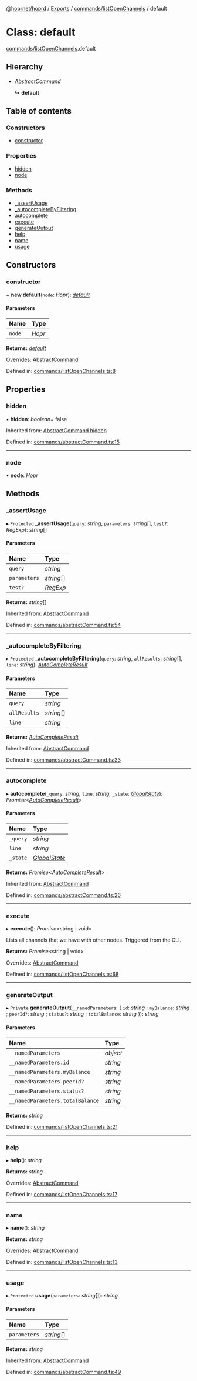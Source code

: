 [@hoprnet/hoprd](../README.md) / [Exports](../modules.md) / [commands/listOpenChannels](../modules/commands_listopenchannels.md) / default

# Class: default

[commands/listOpenChannels](../modules/commands_listopenchannels.md).default

## Hierarchy

- [_AbstractCommand_](commands_abstractcommand.abstractcommand.md)

  ↳ **default**

## Table of contents

### Constructors

- [constructor](commands_listopenchannels.default.md#constructor)

### Properties

- [hidden](commands_listopenchannels.default.md#hidden)
- [node](commands_listopenchannels.default.md#node)

### Methods

- [\_assertUsage](commands_listopenchannels.default.md#_assertusage)
- [\_autocompleteByFiltering](commands_listopenchannels.default.md#_autocompletebyfiltering)
- [autocomplete](commands_listopenchannels.default.md#autocomplete)
- [execute](commands_listopenchannels.default.md#execute)
- [generateOutput](commands_listopenchannels.default.md#generateoutput)
- [help](commands_listopenchannels.default.md#help)
- [name](commands_listopenchannels.default.md#name)
- [usage](commands_listopenchannels.default.md#usage)

## Constructors

### constructor

\+ **new default**(`node`: _Hopr_): [_default_](commands_listopenchannels.default.md)

#### Parameters

| Name   | Type   |
| :----- | :----- |
| `node` | _Hopr_ |

**Returns:** [_default_](commands_listopenchannels.default.md)

Overrides: [AbstractCommand](commands_abstractcommand.abstractcommand.md)

Defined in: [commands/listOpenChannels.ts:8](https://github.com/hoprnet/hoprnet/blob/448a47a/packages/hoprd/src/commands/listOpenChannels.ts#L8)

## Properties

### hidden

• **hidden**: _boolean_= false

Inherited from: [AbstractCommand](commands_abstractcommand.abstractcommand.md).[hidden](commands_abstractcommand.abstractcommand.md#hidden)

Defined in: [commands/abstractCommand.ts:15](https://github.com/hoprnet/hoprnet/blob/448a47a/packages/hoprd/src/commands/abstractCommand.ts#L15)

---

### node

• **node**: _Hopr_

## Methods

### \_assertUsage

▸ `Protected` **\_assertUsage**(`query`: _string_, `parameters`: _string_[], `test?`: _RegExp_): _string_[]

#### Parameters

| Name         | Type       |
| :----------- | :--------- |
| `query`      | _string_   |
| `parameters` | _string_[] |
| `test?`      | _RegExp_   |

**Returns:** _string_[]

Inherited from: [AbstractCommand](commands_abstractcommand.abstractcommand.md)

Defined in: [commands/abstractCommand.ts:54](https://github.com/hoprnet/hoprnet/blob/448a47a/packages/hoprd/src/commands/abstractCommand.ts#L54)

---

### \_autocompleteByFiltering

▸ `Protected` **\_autocompleteByFiltering**(`query`: _string_, `allResults`: _string_[], `line`: _string_): [_AutoCompleteResult_](../modules/commands_abstractcommand.md#autocompleteresult)

#### Parameters

| Name         | Type       |
| :----------- | :--------- |
| `query`      | _string_   |
| `allResults` | _string_[] |
| `line`       | _string_   |

**Returns:** [_AutoCompleteResult_](../modules/commands_abstractcommand.md#autocompleteresult)

Inherited from: [AbstractCommand](commands_abstractcommand.abstractcommand.md)

Defined in: [commands/abstractCommand.ts:33](https://github.com/hoprnet/hoprnet/blob/448a47a/packages/hoprd/src/commands/abstractCommand.ts#L33)

---

### autocomplete

▸ **autocomplete**(`_query`: _string_, `line`: _string_, `_state`: [_GlobalState_](../modules/commands_abstractcommand.md#globalstate)): _Promise_<[_AutoCompleteResult_](../modules/commands_abstractcommand.md#autocompleteresult)\>

#### Parameters

| Name     | Type                                                                |
| :------- | :------------------------------------------------------------------ |
| `_query` | _string_                                                            |
| `line`   | _string_                                                            |
| `_state` | [_GlobalState_](../modules/commands_abstractcommand.md#globalstate) |

**Returns:** _Promise_<[_AutoCompleteResult_](../modules/commands_abstractcommand.md#autocompleteresult)\>

Inherited from: [AbstractCommand](commands_abstractcommand.abstractcommand.md)

Defined in: [commands/abstractCommand.ts:26](https://github.com/hoprnet/hoprnet/blob/448a47a/packages/hoprd/src/commands/abstractCommand.ts#L26)

---

### execute

▸ **execute**(): _Promise_<string \| void\>

Lists all channels that we have with other nodes. Triggered from the CLI.

**Returns:** _Promise_<string \| void\>

Overrides: [AbstractCommand](commands_abstractcommand.abstractcommand.md)

Defined in: [commands/listOpenChannels.ts:68](https://github.com/hoprnet/hoprnet/blob/448a47a/packages/hoprd/src/commands/listOpenChannels.ts#L68)

---

### generateOutput

▸ `Private` **generateOutput**(`__namedParameters`: { `id`: _string_ ; `myBalance`: _string_ ; `peerId?`: _string_ ; `status?`: _string_ ; `totalBalance`: _string_ }): _string_

#### Parameters

| Name                             | Type     |
| :------------------------------- | :------- |
| `__namedParameters`              | _object_ |
| `__namedParameters.id`           | _string_ |
| `__namedParameters.myBalance`    | _string_ |
| `__namedParameters.peerId?`      | _string_ |
| `__namedParameters.status?`      | _string_ |
| `__namedParameters.totalBalance` | _string_ |

**Returns:** _string_

Defined in: [commands/listOpenChannels.ts:21](https://github.com/hoprnet/hoprnet/blob/448a47a/packages/hoprd/src/commands/listOpenChannels.ts#L21)

---

### help

▸ **help**(): _string_

**Returns:** _string_

Overrides: [AbstractCommand](commands_abstractcommand.abstractcommand.md)

Defined in: [commands/listOpenChannels.ts:17](https://github.com/hoprnet/hoprnet/blob/448a47a/packages/hoprd/src/commands/listOpenChannels.ts#L17)

---

### name

▸ **name**(): _string_

**Returns:** _string_

Overrides: [AbstractCommand](commands_abstractcommand.abstractcommand.md)

Defined in: [commands/listOpenChannels.ts:13](https://github.com/hoprnet/hoprnet/blob/448a47a/packages/hoprd/src/commands/listOpenChannels.ts#L13)

---

### usage

▸ `Protected` **usage**(`parameters`: _string_[]): _string_

#### Parameters

| Name         | Type       |
| :----------- | :--------- |
| `parameters` | _string_[] |

**Returns:** _string_

Inherited from: [AbstractCommand](commands_abstractcommand.abstractcommand.md)

Defined in: [commands/abstractCommand.ts:49](https://github.com/hoprnet/hoprnet/blob/448a47a/packages/hoprd/src/commands/abstractCommand.ts#L49)
